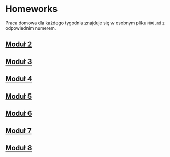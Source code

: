 # Homeworks

Praca domowa dla każdego tygodnia znajduje się w osobnym pliku `M00.md` z odpowiednim numerem.

## [Moduł 2](./M02.md)

## [Moduł 3](./M03.md)

## [Moduł 4](./M04.md)

## [Moduł 5](./M05.md)

## [Moduł 6](./M06.md)

## [Moduł 7](./M07.md)

## [Moduł 8](./M08.md)

